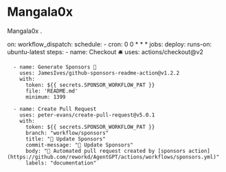 # Mangala0x
Mangala0x
.

on:
  workflow_dispatch:
  schedule:
    - cron: 0 0 * * *
jobs:
  deploy:
    runs-on: ubuntu-latest
    steps:
      - name: Checkout 🛎️
        uses: actions/checkout@v2

      - name: Generate Sponsors 💖
        uses: JamesIves/github-sponsors-readme-action@v1.2.2
        with:
          token: ${{ secrets.SPONSOR_WORKFLOW_PAT }}
          file: 'README.md'
          minimum: 1399

      - name: Create Pull Request
        uses: peter-evans/create-pull-request@v5.0.1
        with:
          token: ${{ secrets.SPONSOR_WORKFLOW_PAT }}
          branch: "workflow/sponsors"
          title: "🤖 Update Sponsors"
          commit-message: "🤖 Update Sponsors"
          body: "🤖 Automated pull request created by [sponsors action](https://github.com/reworkd/AgentGPT/actions/workflows/sponsors.yml)"
          labels: "documentation"
